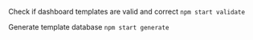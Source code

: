 Check if dashboard templates are valid and correct
`npm start validate`

Generate template database
`npm start generate`

